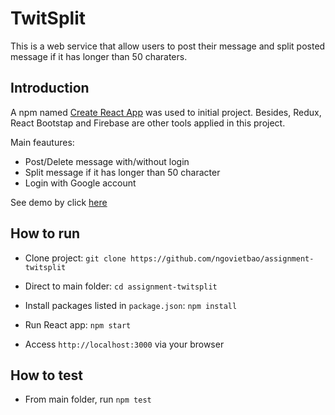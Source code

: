 # TwitSplit

This is a web service that allow users to post their message and split posted message if it has longer than 50 charaters.

## Introduction
A npm named [Create React App](https://github.com/facebookincubator/create-react-app) was used to initial project. Besides, Redux, React Bootstap and Firebase are other tools applied in this project.

Main feautures:
* Post/Delete message with/without login
* Split message if it has longer than 50 character
* Login with Google account

See demo by click [here](https://assignment-twitsplit.firebaseapp.com/)

## How to run
* Clone project: `git clone https://github.com/ngovietbao/assignment-twitsplit`

* Direct to main folder: `cd assignment-twitsplit`
* Install packages listed in `package.json`: `npm install`
* Run React app: `npm start`

* Access `http://localhost:3000` via your browser

## How to test
* From main folder, run `npm test`